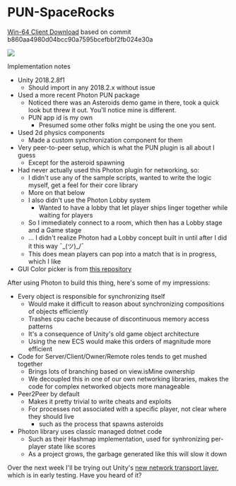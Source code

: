 # PUN-SpaceRocks

[Win-64 Client Download](https://www.dropbox.com/s/p7rc31ovh0sd7ch/PUN-SpaceRocks.zip?dl=0) based on commit b860aa4980d04bcc90a7595bcefbbf2fb024e30a

![](https://i.imgur.com/pu2jmpk.jpeg)

Implementation notes

* Unity 2018.2.8f1
	* Should import in any 2018.2.x without issue
* Used a more recent Photon PUN package
	* Noticed there was an Asteroids demo game in there, took a quick look but threw it out. You'll notice mine is different.
	* PUN app id is my own
 		* Presumed some other folks might be using the one you sent.
* Used 2d physics components
	* Made a custom synchronization component for them
* Very peer-to-peer setup, which is what the PUN plugin is all about I guess
	* Except for the asteroid spawning
* Had never actually used this Photon plugin for networking, so:
	* I didn't use any of the sample scripts, wanted to write the logic myself, get a feel for their core library
	* More on that below
	* I also didn't use the Photon Lobby system
		* Wanted to have a lobby that let player ships linger together while waiting for players
	* So I immediately connect to a room, which then has a Lobby stage and a Game stage
	* ... I didn't realize Photon had a Lobby concept built in until after I did it this way ¯\_(ツ)_/¯
	* This does mean players can pop into a match that is in progress, which I like
* GUI Color picker is from [this repository](https://github.com/judah4/HSV-Color-Picker-Unity) 

After using Photon to build this thing, here's some of my impressions:
* Every object is responsible for synchronizing itself
	* Would make it difficult to reason about synchronizing compositions of objects efficiently
	* Trashes cpu cache because of discontinuous memory access patterns
	* It's a consequence of Unity's old game object architecture
	* Using the new ECS would make this orders of magnitude more efficient
* Code for Server/Client/Owner/Remote roles tends to get mushed together
	* Brings lots of branching based on view.isMine ownership
	* We decoupled this in one of our own networking libraries, makes the code for complex networked objects more manageable
* Peer2Peer by default
	* Makes it pretty trivial to write cheats and exploits
  * For processes not associated with a specific player, not clear where they should live
	* such as the process that spawns asteroids
* Photon library uses classic managed dotnet code
	* Such as their Hashmap implementation, used for synhronizing per-player state like scores
	* As a project grows, the garbage generated like this will slow it down

Over the next week I'll be trying out Unity's [new network transport layer](https://github.com/Unity-Technologies/multiplayer), which is in early testing. Have you heard of it?

